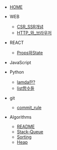* [HOME](/)
* WEB
    * [CSR_SSR개념](/WEB/CSR_SSR.md)
    * [HTTP_와_브라우저](/WEB/about_HTTP.md)

* REACT
    * [Props와State](/REACT/Props와State.md)


* JavaScript

* Python
    * [lamda란?](/Python/lamda.md)
    * [list함수들](/Python/list_func.md)

* git
    * [commit_rule](/GIT/commit형식.md)

* Algorithms
    * [README](/[프로그래머스]Algorithms/Algorithms.md)
    * [Stack-Queue](/[프로그래머스]Algorithms/stack-queue/python_stack_q.md)
    * [Sorting](/[프로그래머스]Algorithms/sorting.md)
    * [Heap](/[프로그래머스]Algorithms/heap.md)


    <!-- * [JS로 힙 구현](/JS/heap_by_JS.js) -->

<!-- * Algorithms
    *[문제_모아보기](/Algorithms.md)
    * HASH
        * [not_completed_player](/Algorithms/not_completed_player.md)
        * [coustume](/Algorithms/coustume.md)

    * Stack&Queue
        * [스택-큐 개념](/Algorigthms/python_stack_q.md)
        * [project_speed](/Algorithms/project_speed.md) -->